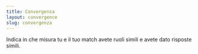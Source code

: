 ```yaml
---
title: Convergenza
layout: convergence
slug: convergenza
---
```

Indica in che misura tu e il tuo match avete ruoli simili e avete dato risposte simili.